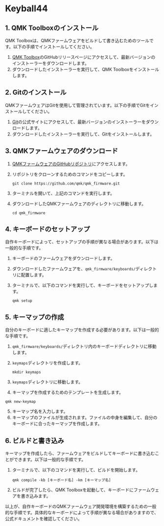 # Keyball44

## 1. QMK Toolboxのインストール

QMK Toolboxは、QMKファームウェアをビルドして書き込むためのツールです。以下の手順でインストールしてください。

1. [QMK Toolbox](https://github.com/qmk/qmk_toolbox/releases)のGitHubリリースページにアクセスして、最新バージョンのインストーラーをダウンロードします。
2. ダウンロードしたインストーラーを実行して、QMK Toolboxをインストールします。

## 2. Gitのインストール

QMKファームウェアはGitを使用して管理されています。以下の手順でGitをインストールしてください。

1. [Git](https://git-scm.com/downloads)の公式サイトにアクセスして、最新バージョンのインストーラーをダウンロードします。
2. ダウンロードしたインストーラーを実行して、Gitをインストールします。

## 3. QMKファームウェアのダウンロード

1. [QMKファームウェアのGitHubリポジトリ](https://github.com/qmk/qmk_firmware)にアクセスします。
2. リポジトリをクローンするためのコマンドをコピーします。

   ```
   git clone https://github.com/qmk/qmk_firmware.git
   ```

3. ターミナルを開いて、上記のコマンドを実行します。
4. ダウンロードしたQMKファームウェアのディレクトリに移動します。

   ```
   cd qmk_firmware
   ```

## 4. キーボードのセットアップ

自作キーボードによって、セットアップの手順が異なる場合があります。以下は一般的な手順です。

1. キーボードのファームウェアをダウンロードします。
2. ダウンロードしたファームウェアを、`qmk_firmware/keyboards/`ディレクトリに配置します。
3. ターミナルで、以下のコマンドを実行して、キーボードをセットアップします。

   ```
   qmk setup
   ```

## 5. キーマップの作成

自分のキーボードに適したキーマップを作成する必要があります。以下は一般的な手順です。

1. `qmk_firmware/keyboards/`ディレクトリ内のキーボードディレクトリに移動します。
2. `keymaps`ディレクトリを作成します。

   ```
   mkdir keymaps
   ```

3. `keymaps`ディレクトリに移動します。

  4. キーマップを作成するためのテンプレートを生成します。

   ```
   qmk new-keymap
   ```

5. キーマップ名を入力します。
6. キーマップのファイルが生成されます。ファイルの中身を編集して、自分のキーボードに合ったキーマップを作成します。

## 6. ビルドと書き込み

キーマップを作成したら、ファームウェアをビルドしてキーボードに書き込むことができます。以下は一般的な手順です。

1. ターミナルで、以下のコマンドを実行して、ビルドを開始します。

   ```
   qmk compile -kb [キーボード名] -km [キーマップ名]
   ```

2. ビルドが完了したら、QMK Toolboxを起動して、キーボードにファームウェアを書き込みます。

以上が、自作キーボードのQMKファームウェア開発環境を構築するための一般的な手順です。具体的なキーボードによって手順が異なる場合がありますので、公式ドキュメントを確認してください。